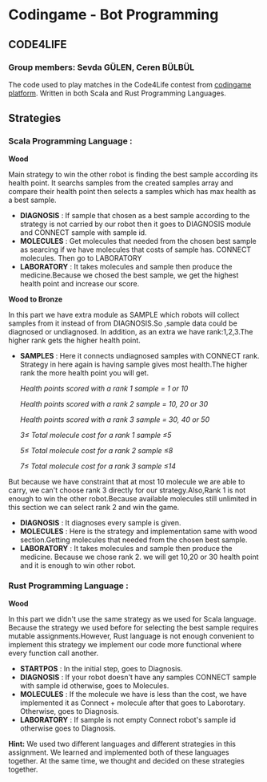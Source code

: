 # Codingame - Bot Programming
## CODE4LIFE
### Group members: Sevda GÜLEN, Ceren BÜLBÜL

The code used to play matches in the Code4Life contest from [codingame platform](https://www.codingame.com/multiplayer/bot-programming/code4life).
Written in both Scala and Rust Programming Languages.

## Strategies

### Scala Programming Language :
**Wood**

Main strategy to win the other robot is finding the best sample according its health point. It searchs samples from the created samples array and compare their health point then selects a samples which has max health as a best sample.

- **DIAGNOSIS** : If sample that chosen as a best sample according to the strategy is not carried by our robot then it goes to DIAGNOSIS module and CONNECT sample with sample id.
- **MOLECULES** : Get molecules that needed from the chosen best sample as searcing if we have molecules that costs of sample has. CONNECT molecules.
Then go to LABORATORY
- **LABORATORY** : It takes molecules and sample then produce the medicine.Because we chosed the best sample, we get the highest health point and increase our score.

**Wood to Bronze**

In this part we have extra module as SAMPLE which robots will collect samples from it instead of from DIAGNOSIS.So ,sample data could be diagnosed or undiagnosed. In addition, as an extra we have rank:1,2,3.The higher rank gets the higher health point.

- **SAMPLES** : Here it connects undiagnosed samples with CONNECT rank. Strategy in here again is having sample gives most health.The higher rank the more health point you will get. 

    *Health points scored with a rank 1 sample = 1 or 10*

    *Health points scored with a rank 2 sample = 10, 20 or 30*

    *Health points scored with a rank 3 sample = 30, 40 or 50*

    *3≤ Total molecule cost for a rank 1 sample ≤5*

    *5≤ Total molecule cost for a rank 2 sample ≤8*

    *7≤ Total molecule cost for a rank 3 sample ≤14*

But because we have constraint that at most 10 molecule we are able to carry, we can't choose rank 3 directly for our strategy.Also,Rank 1 is not enough to win the other robot.Because available molecules still unlimited in this section we can select rank 2 and win the game. 
- **DIAGNOSIS** : It diagnoses every sample is given.
- **MOLECULES** : Here is the strategy and implementation same with wood section.Getting molecules that needed from the chosen best sample.
- **LABORATORY** : It takes molecules and sample then produce the medicine. Because we chose rank 2. we will get 10,20 or 30 health point and it is enough to win other robot.



### Rust Programming Language :
**Wood**

In this part we didn't use the same strategy as we used for Scala language. Because the strategy we used before for selecting the best sample requires mutable assignments.However, Rust language is not enough convenient to implement this strategy we implement our code more functional where every function call another.

- **STARTPOS** : In the initial step, goes to Diagnosis.
- **DIAGNOSIS** : If your robot doesn't have any samples CONNECT sample with sample id otherwise, goes to Molecules.
- **MOLECULES** : If the molecule we have is less than the cost, we have implemented it as Connect + molecule after that goes to Laborotary. Otherwise,  goes to Diagnosis. 
- **LABORATORY** : If sample is not empty Connect robot's sample id otherwise goes to Diagnosis. 



**Hint:** We used two different languages and different strategies in this assignment. We learned and implemented both of these languages together. At the same time, we thought and decided on these strategies together.
                  
